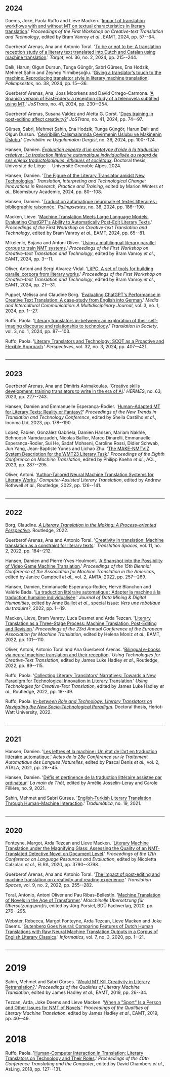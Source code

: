 ## 2024

Daems, Joke, Paola Ruffo and Lieve Macken. '[Impact of translation workflows with and without MT on textual characteristics in literary translation](https://aclanthology.org/2024.ctt-1.6/).' *Proceedings of the First Workshop on Creative-text Translation and Technology*, edited by Bram Vanroy *et al*., EAMT, 2024, pp. 57--64.

Guerberof Arenas, Ana and Antonio Toral. '[To be or not to be: A translation reception study of a literary text translated into Dutch and Catalan using machine translation](https://doi.org/10.1075/target.22134.gue).' *Target*, vol. 36, no. 2, 2024, pp. 215--244.

Dallı, Harun, Olgun Dursun, Tunga Güngör, Sabri Gürses, Ena Hodzik, Mehmet Şahin and Zeynep Yirmibeşoğlu. '[Giving a translator’s touch to the machine: Reproducing translator style in literary machine translation](https://doi.org/10.4000/12sp6).' *Palimpsestes*, no. 38, 2024, pp. 15--36.

Guerberof Arenas, Ana, Joss Moorkens and David Orrego-Carmona. '[A Spanish version of EastEnders: a reception study of a telenovela subtitled using MT](https://doi.org/10.26034/cm.jostrans.2024.4724).' *JoSTrans*, no. 41, 2024, pp. 230--254.

Guerberof Arenas, Susana Valdez and Aletta G. Dorst. '[Does training in post-editing affect creativity?](https://doi.org/10.26034/cm.jostrans.2024.4712)' *JoSTrans*, no. 41, 2024, pp. 74--97.

Gürses, Sabri, Mehmet Şahin, Ena Hodzik, Tunga Güngör, Harun Dallı and Olgun Dursun. '[Çeviribilim Çalışmalarında Çevirmenin Üslubu ve Makinenin Üslubu](https://doi.org/10.37599/ceviri.1468718).' *Çeviribilim ve Uygulamaları Dergisi*, no. 36, 2024, pp. 100--124.

Hansen, Damien. *[Évaluation experte d’un prototype d’aide à la traduction créative : La traduction littéraire automatique individualisée au regard de ses enjeux traductologiques, éthiques et sociétaux](https://hdl.handle.net/2268/312631)*. Doctoral thesis, Université de Liège -- Université Grenoble Alpes, 2024.

Hansen, Damien. '[The Figure of the Literary Translator amidst New Technologies](https://doi.org/10.5040/9781350212978.0012).' *Translation, Interpreting and Technological Change: Innovations in Research, Practice and Training*, edited by Marion Winters *et al*., Bloomsbury Academic, 2024, pp. 80--108.

Hansen, Damien. '[Traduction automatique neuronale et textes littéraires&nbsp;: bibliographie raisonnée](https://doi.org/10.4000/12spf).' *Palimpsestes*, no. 38, 2024, pp. 186--190.

Macken, Lieve. '[Machine Translation Meets Large Language Models: Evaluating ChatGPT's Ability to Automatically Post-Edit Literary Texts](https://aclanthology.org/2024.ctt-1.7/).' *Proceedings of the First Workshop on Creative-text Translation and Technology*, edited by Bram Vanroy *et al*., EAMT, 2024, pp. 65--81.

Mikelenić, Bojana and Antoni Oliver. '[Using a multilingual literary parallel corpus to train NMT systems](https://aclanthology.org/2024.ctt-1.1/).' *Proceedings of the First Workshop on Creative-text Translation and Technology*, edited by Bram Vanroy *et al*., EAMT, 2024, pp. 3--11.

Oliver, Antoni and Sergi Alvarez-Vidal. '[LitPC: A set of tools for building parallel corpora from literary works](https://aclanthology.org/2024.ctt-1.3/).' *Proceedings of the First Workshop on Creative-text Translation and Technology*, edited by Bram Vanroy *et al*., EAMT, 2024, pp. 21--31.

Puppel, Melissa and Claudine Borg. '[Evaluating ChatGPT's Performance in Creative Text Translation: A case-study from English into German](https://doi.org/10.22034/mic.2024.480506.1023).' *Media and Intercultural Communication: A Multidisciplinary Journal*, vol. 3, no. 1, 2024, pp. 1--27.

Ruffo, Paola. '[Literary translators in-between: an exploration of their self-imaging discourse and relationship to technology](https://doi.org/10.1075/tris.23015.ruf).' *Translation in Society*, vol. 3, no. 1, 2024, pp. 87--103.

Ruffo, Paola. '[Literary Translators and Technology: SCOT as a Proactive and Flexible Approach](https://doi.org/10.1080/0907676X.2023.2296797).' *Perspectives*, vol. 32, no. 3, 2024, pp. 407--421.

<hr style="boder-top:solid #eff0f1;height:1px;margin-top: 2rem;margin-bottom:2rem;">

## 2023

Guerberof Arenas, Ana and Dimitris Asimakoulas. '[Creative skills development: training translators to write in the era of AI](https://doi.org/10.7146/hjlcb.vi63.143078).' *HERMES*, no. 63, 2023, pp. 227--243.

Hansen, Damien and Emmanuelle Esperança-Rodier. '[Human-Adapted MT for Literary Texts: Reality or Fantasy?](http://acl-anthology.online/nettt-2022/)' *Proceedings of the New Trends in Translation and Technology Conference*, edited by Sheila Castilho *et al*., Incoma Ltd, 2023, pp. 178--190.

Lopez, Fabien, González Gabriela, Damien Hansen, Mariam Nakhle, Behnoosh Namdarzadeh, Nicolas Ballier, Marco Dinarelli, Emmanuelle Esperança-Rodier, Sui He, Sadaf Mohseni, Caroline Rossi, Didier Schwab, Jun Yang, Jean-Baptiste Yunès and Lichao Zhu. '[The MAKE-NMTVIZ System Description for the WMT23 Literary Task](https://orbi.uliege.be/bitstream/2268/324798/1/2023.wmt-1.30.pdf).' *Proceedings of the Eighth Conference on Machine Translation*, edited by Philipp Koehn *et al*., ACL, 2023, pp. 287--295.

Oliver, Antoni. '[Author-Tailored Neural Machine Translation Systems for Literary Works](https://doi.org/10.4324/9781003357391).' *Computer-Assisted Literary Translation*, edited by Andrew Rothwell *et al*., Routledge, 2022, pp. 126--141.

<hr style="boder-top:solid #eff0f1;height:1px;margin-top: 2rem;margin-bottom:2rem;">

## 2022

Borg, Claudine. *[A Literary Translation in the Making: A Process-oriented Perspective](https://doi.org/10.4324/9781003150909)*. Routledge, 2022.

Guerberof Arenas, Ana and Antonio Toral. '[Creativity in translation: Machine translation as a constraint for literary texts](https://doi.org/10.1075/ts.21025.gue).' *Translation Spaces*, vol. 11, no. 2, 2022, pp. 184--212.

Hansen, Damien and Pierre-Yves Houlmont. '[A Snapshot into the Possibility of Video Game Machine Translation](https://aclanthology.org/2022.amta-upg.18).' *Proceedings of the 15th Biennial Conference of the Association for Machine Translation in the Americas*, edited by Janice Campbell *et al*., vol. 2, AMTA, 2022, pp. 257--269.

Hansen, Damien, Emmanuelle Esperança-Rodier, Hervé Blanchon and Valérie Bada. '[La traduction littéraire automatique : Adapter la machine à la traduction humaine individualisée](https://doi.org/10.46298/jdmdh.9114).' *Journal of Data Mining & Digital Humanities*, edited by Anne Baillot *et al*., special issue: *Vers une robotique du traduire?*, 2022, pp. 1--19.

Macken, Lieve, Bram Vanroy, Luca Desmet and Arda Tezcan. '[Literary Translation as a Three-Stage Process: Machine Translation, Post-Editing and Revision](https://aclanthology.org/2022.eamt-1.13).' *Proceedings of the 23rd Annual Conference of the European Association for Machine Translation*, edited by Helena Moniz *et al*., EAMT, 2022, pp. 101--110.

Oliver, Antoni, Antonio Toral and Ana Guerberof Arenas. '[Bilingual e-books via neural machine translation and their reception](https://doi.org/10.4324/9781003094159-5).' *Using Technologies for Creative-Text Translation*, edited by James Luke Hadley *et al*., Routledge, 2022, pp. 89--115.

Ruffo, Paola. '[Collecting Literary Translators’ Narratives: Towards a New Paradigm for Technological Innovation in Literary Translation](https://doi.org/10.4324/9781003094159-2).' *Using Technologies for Creative-Text Translation*, edited by James Luke Hadley *et al*., Routledge, 2022, pp. 18--39.

Ruffo, Paola. *[In-between Role and Technology: Literary Translators on Navigating the New Socio-Technological Paradigm](https://hdl.handle.net/10399/4750)*. Doctoral thesis, Heriot-Watt University, 2022.

<hr style="boder-top:solid #eff0f1;height:1px;margin-top: 2rem;margin-bottom:2rem;">

## 2021

Hansen, Damien. '[Les lettres et la machine : Un état de l’art en traduction littéraire automatique](https://aclanthology.org/2021.jeptalnrecital-recital.3/).' *Actes de la 28e Conférence sur le Traitement Automatique des Langues Naturelles*, edited by Pascal Denis *et al*., vol. 2, ATALA, 2021, pp. 28--45.

Hansen, Damien. '[Défis et pertinence de la traduction littéraire assistée par ordinateur](https://revues.univ-tlse2.fr/lamaindethot/index.php?id=982).' *La main de Thôt*, edited by Amélie Josselin-Leray and Carole Fillière, no. 9, 2021.

Şahin, Mehmet and Sabri Gürses. '[English-Turkish Literary Translation Through Human-Machine Interaction](https://doi.org/10.5565/rev/tradumatica.284 ).' *Tradumàtica*, no. 19, 2021.

<hr style="boder-top:solid #eff0f1;height:1px;margin-top: 2rem;margin-bottom:2rem;">

## 2020

Fonteyne, Margot, Arda Tezcan and Lieve Macken. '[Literary Machine Translation under the Magnifying Glass: Assessing the Quality of an NMT-Translated Detective Novel on Document Level](http://www.lrec-conf.org/proceedings/lrec2020/pdf/2020.lrec-1.468.pdf).' *Proceedings of the 12th Conference on Language Resources and Evaluation*, edited by Nicoletta Calzolari *et al*., ELRA, 2020, pp. 3790--3798.

Guerberof Arenas, Ana and Antonio Toral. '[The impact of post-editing and machine translation on creativity and reading experience](https://doi.org/10.1075/ts.20035.gue).' *Translation Spaces*, vol. 9, no. 2, 2022, pp. 255--282.

Toral, Antonio, Antoni Oliver and Pau Ribas-Bellestín. '[Machine Translation of Novels in the Age of Transformer](https://www.bdue-fachverlag.de/detail_book/147).' *Maschinelle Übersetzung für Übersetzungsprofis*, edited by Jörg Porsiel, BDÜ Fachverlag, 2020, pp. 276--295.

Webster, Rebecca, Margot Fonteyne, Arda Tezcan, Lieve Macken and Joke Daems. '[Gutenberg Goes Neural: Comparing Features of Dutch Human Translations with Raw Neural Machine Translation Outputs in a Corpus of English Literary Classics](https://doi.org/10.3390/informatics7030032).' *Informatics*, vol. 7, no. 3, 2020, pp. 1--21.


<hr style="boder-top:solid #eff0f1;height:1px;margin-top: 2rem;margin-bottom:2rem;">

# 2019

Şahin, Mehmet and Sabri Gürses. '[Would MT Kill Creativity in Literary Retranslation?](https://aclanthology.org/W19-7304/).' *Proceedings of the Qualities of Literary Machine Translation*, edited by James Hadley *et al*., EAMT, 2019, pp. 26--34.

Tezcan, Arda, Joke Daems and Lieve Macken. '[When a "Sport" Is a Person and Other Issues for NMT of Novels](https://aclanthology.org/W19-7306/).' *Proceedings of the Qualities of Literary Machine Translation*, edited by James Hadley *et al*., EAMT, 2019, pp. 40--49.

# 2018

Ruffo, Paola. '[Human-Computer Interaction in Translation: Literary Translators on Technology and Their Roles](https://www.asling.org/tc40/wp-content/uploads/TC40-Proceedings.pdf#page.127).' *Proceedings of the 40th Conference Translating and the Computer*, edited by David Chambers *et al*., AsLing, 2018, pp. 127--131.
